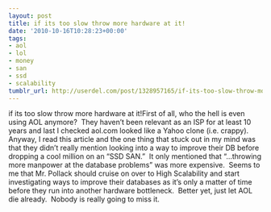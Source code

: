 ```yaml
---
layout: post
title: if its too slow throw more hardware at it!
date: '2010-10-16T10:28:23+00:00'
tags:
- aol
- lol
- money
- san
- ssd
- scalability
tumblr_url: http://userdel.com/post/1328957165/if-its-too-slow-throw-more-hardware-at-it
---
```

if its too slow throw more hardware at it!First of all, who the hell is even using AOL anymore?  They haven’t been relevant as an ISP for at least 10 years and last I checked aol.com looked like a Yahoo clone (i.e. crappy).
Anyway, I read this article and the one thing that stuck out in my mind was that they didn’t really mention looking into a way to improve their DB before dropping a cool million on an “SSD SAN.”  It only mentioned that “…throwing more manpower at the database problems” was more expensive.  Seems to me that Mr. Pollack should cruise on over to High Scalability and start investigating ways to improve their databases as it’s only a matter of time before they run into another hardware bottleneck.  Better yet, just let AOL die already.  Nobody is really going to miss it.
